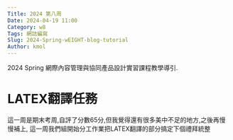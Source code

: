 ```yaml
---
Title: 2024 第八周
Date: 2024-04-19 11:00
Category: w8
Tags: 網誌編寫
Slug: 2024-Spring-wEIGHT-blog-tutorial
Author: kmol
---
```


2024 Spring 網際內容管理與協同產品設計實習課程教學導引.

<!-- PELICAN_END_SUMMARY -->

# LATEX翻譯任務
這一周是期末考周,自評了分數65分,但我覺得還有很多美中不足的地方,之後再慢慢補上,
這一周我們組開始分工作業把LATEX翻譯的部分搞定下個禮拜統整